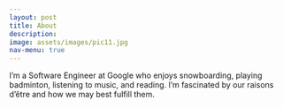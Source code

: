 ```yaml
---
layout: post
title: About
description: 
image: assets/images/pic11.jpg
nav-menu: true
---
```


I’m a Software Engineer at Google who enjoys snowboarding, playing badminton, listening to music, and reading.
I’m fascinated by our raisons d’être and how we may best fulfill them.
